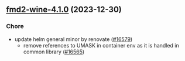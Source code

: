 

## [fmd2-wine-4.1.0](https://github.com/truecharts/charts/compare/fmd2-wine-4.0.2...fmd2-wine-4.1.0) (2023-12-30)

### Chore

- update helm general minor by renovate ([#16579](https://github.com/truecharts/charts/issues/16579))
  - remove references to UMASK in container env as it is handled in common library  ([#16565](https://github.com/truecharts/charts/issues/16565))
  
  